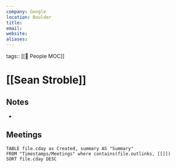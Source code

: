 ```yaml
---
company: Google
location: Boulder
title: 
email: 
website: 
aliases:
---
```

tags:: [[👥 People MOC]]

# [[Sean Stroble]]


## Notes
- 

## Meetings
```dataview
TABLE file.cday as Created, summary AS "Summary"
FROM "Timestamps/Meetings" where contains(file.outlinks, [[]])
SORT file.cday DESC
```